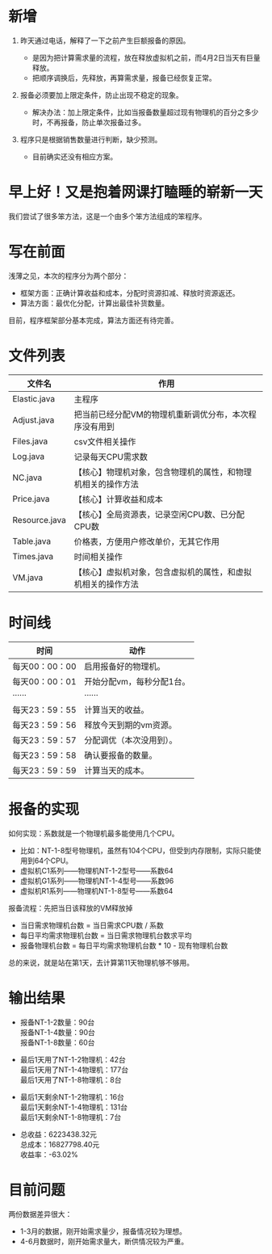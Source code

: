 # 新增  
1. 昨天通过电话，解释了一下之前产生巨额报备的原因。  
    - 是因为把计算需求量的流程，放在释放虚拟机之前，而4月2日当天有巨量释放。  
    - 把顺序调换后，先释放，再算需求量，报备已经恢复正常。  
  
2. 报备必须要加上限定条件，防止出现不稳定的现象。  
    - 解决办法：加上限定条件，比如当报备数量超过现有物理机的百分之多少时，不再报备，防止单次报备过多。  
3. 程序只是根据销售数量进行判断，缺少预测。  
    - 目前确实还没有相应方案。  
  
# 早上好！又是抱着网课打瞌睡的崭新一天  
我们尝试了很多笨方法，这是一个由多个笨方法组成的笨程序。  
  
# 写在前面  
浅薄之见，本次的程序分为两个部分：  
- 框架方面：正确计算收益和成本，分配时资源扣减、释放时资源返还。  
- 算法方面：最优化分配，计算出最佳补货数量。  
  
目前，程序框架部分基本完成，算法方面还有待完善。  
  
# 文件列表  
| 文件名 | 作用 |
| ----- | ----- |
| Elastic.java | 主程序 |
| Adjust.java | 把当前已经分配VM的物理机重新调优分布，本次程序没有用到  |
| Files.java | csv文件相关操作 |
| Log.java | 记录每天CPU需求数 |
| NC.java | 【核心】物理机对象，包含物理机的属性，和物理机相关的操作方法 |
| Price.java | 【核心】计算收益和成本 |
| Resource.java | 【核心】全局资源表，记录空闲CPU数、已分配CPU数 |
| Table.java | 价格表，方便用户修改单价，无其它作用  |
| Times.java | 时间相关操作 |
| VM.java | 【核心】虚拟机对象，包含虚拟机的属性，和虚拟机相关的操作方法 |
  
# 时间线  
| 时间 | 动作 |
| ----- | ----- |
| 每天00：00：00 | 启用报备好的物理机。 |
| 每天00：00：01 | 开始分配vm，每秒分配1台。  |
| ······ | ······ |
| 每天23：59：55 | 计算当天的收益。 |
| 每天23：59：56 | 释放今天到期的vm资源。  |
| 每天23：59：57 | 分配调优（本次没用到）。 |
| 每天23：59：58 | 确认要报备的数量。  |
| 每天23：59：59 | 计算当天的成本。 |
  
# 报备的实现  
如何实现：系数就是一个物理机最多能使用几个CPU。
  - 比如：NT-1-8型号物理机，虽然有104个CPU，但受到内存限制，实际只能使用到64个CPU。  
  - 虚拟机C1系列——物理机NT-1-2型号——系数64  
  - 虚拟机G1系列——物理机NT-1-4型号——系数96  
  - 虚拟机R1系列——物理机NT-1-8型号——系数64  
  
报备流程：先把当日该释放的VM释放掉  
- 当日需求物理机台数 = 当日需求CPU数 / 系数  
- 每日平均需求物理机台数 = 当日需求物理机台数求平均  
- 报备物理机台数 = 每日平均需求物理机台数 * 10 - 现有物理机台数  
  
总的来说，就是站在第1天，去计算第11天物理机够不够用。  
  
# 输出结果  
- 报备NT-1-2数量：90台  
报备NT-1-4数量：90台  
报备NT-1-8数量：60台  
  
- 最后1天用了NT-1-2物理机：42台  
最后1天用了NT-1-4物理机：177台  
最后1天用了NT-1-8物理机：8台  
  
- 最后1天剩余NT-1-2物理机：16台  
最后1天剩余NT-1-4物理机：131台  
最后1天剩余NT-1-8物理机：7台  
  
- 总收益：6223438.32元  
总成本：16827798.40元  
收益率：-63.02%  
  
# 目前问题  
两份数据差异很大：  
- 1-3月的数据，刚开始需求量少，报备情况较为理想。  
- 4-6月数据时，刚开始需求量大，断供情况较为严重。  
  
